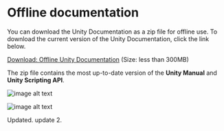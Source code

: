 # Offline documentation

You can download the Unity Documentation as a zip file for offline use. To download the current version of the Unity Documentation, click the link below.

[Download: Offline Unity Documentation](http://docs.google.com/uploads/UnityDocumentation.zip) (Size: less than 300MB)

The zip file contains the most up-to-date version of the __Unity Manual__ and __Unity Scripting API__.

![image alt text](image_0.jpg)

![image alt text](image_0.jpg)

Updated. update 2.

